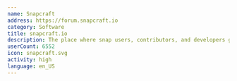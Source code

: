 ```yaml
---
name: Snapcraft
address: https://forum.snapcraft.io
category: Software
title: snapcraft.io
description: The place where snap users, contributors, and developers get together.
userCount: 6552
icon: snapcraft.svg
activity: high
language: en_US
---
```

